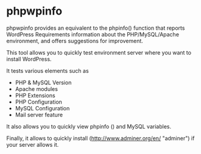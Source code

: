 phpwpinfo
=========

phpwpinfo provides an equivalent to the phpinfo() function that reports WordPress Requirements information about the PHP/MySQL/Apache environment, and offers suggestions for improvement. 

This tool allows you to quickly test environment server where you want to install WordPress.

It tests various elements such as 
	
* PHP & MySQL Version
* Apache modules
* PHP Extensions
* PHP Configuration
* MySQL Configuration
* Mail server feature

It also allows you to quickly view phpinfo () and MySQL variables.

Finally, it allows to quickly install (http://www.adminer.org/en/ "adminer") if your server allows it.